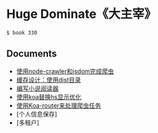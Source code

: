 # Huge Dominate《大主宰》


```
$ book 330
```


## Documents

- [使用node-crawler和jsdom完成爬虫](docs/1.md)
- [缓存设计：使用dist目录](docs/2.md)
- [编写小说阅读器](docs/3.md)
- [使用koa替换hs显示优化](docs/4.md)
- [使用Koa-router来处理爬虫任务](5.md)
- [个人信息保存]
- [多租户]


